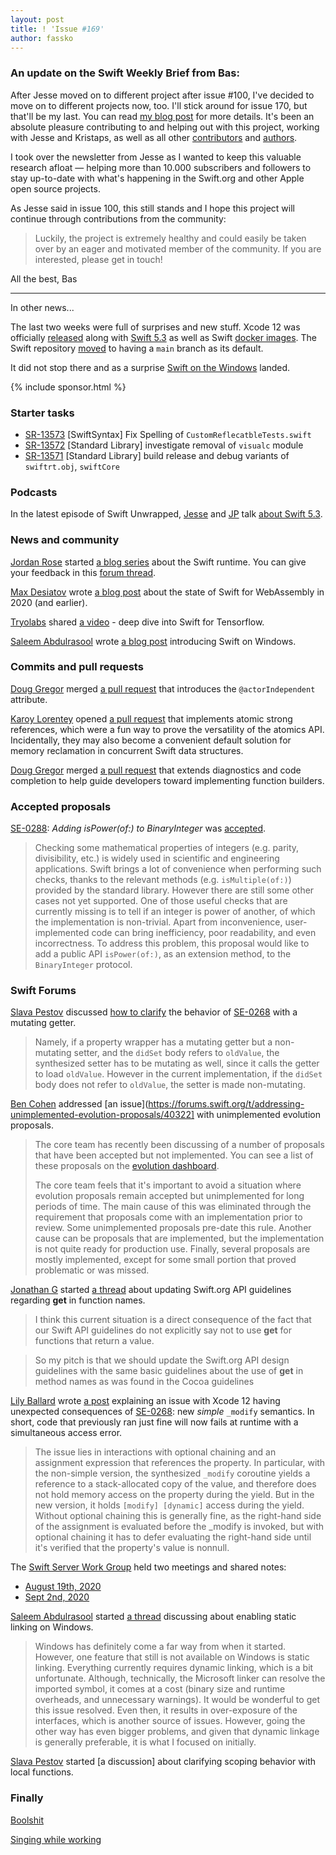 ```yaml
---
layout: post
title: ! 'Issue #169'
author: fassko
---
```


### An update on the Swift Weekly Brief from Bas:

After Jesse moved on to different project after issue #100, I've decided to move on to different projects now, too.
I'll stick around for issue 170, but that'll be my last. You can read [my blog post](https://basthomas.github.io/goodbye-swift-weekly) for more details. It's been an absolute pleasure contributing to and helping out with this project, working with Jesse and Kristaps, as well as all other [contributors](https://github.com/SwiftWeekly/swiftweekly.github.io/graphs/contributors) and [authors](../authors).

I took over the newsletter from Jesse as I wanted to keep this valuable research afloat — helping more than 10.000 subscribers and followers to stay up-to-date with what's happening in the Swift.org and other Apple open source projects.

As Jesse said in issue 100, this still stands and I hope this project will continue through contributions from the community:

> Luckily, the project is extremely healthy and could easily be taken over by an eager and motivated member of the community. If you are interested, please get in touch!

All the best,
Bas

---

In other news...

The last two weeks were full of surprises and new stuff. Xcode 12 was officially [released](https://developer.apple.com/documentation/xcode-release-notes/xcode-12-release-notes) along with [Swift 5.3](https://swift.org/blog/swift-5-3-released/) as well as Swift [docker images](https://hub.docker.com/_/swift). The Swift repository [moved](https://forums.swift.org/t/updating-branch-names/40412) to having a `main` branch as its default.

It did not stop there and as a surprise [Swift on the Windows](https://swift.org/blog/swift-on-windows/) landed.

<!--excerpt-->

{% include sponsor.html %}

### Starter tasks

- [SR-13573](https://bugs.swift.org/browse/SR-13573) [SwiftSyntax] Fix Spelling of `CustomReflecatbleTests.swift`
- [SR-13572](https://bugs.swift.org/browse/SR-13572) [Standard Library] investigate removal of `visualc` module
- [SR-13571](https://bugs.swift.org/browse/SR-13571) [Standard Library] build release and debug variants of `swiftrt.obj`, `swiftCore`

### Podcasts

In the latest episode of Swift Unwrapped, [Jesse](https://twitter.com/jesse_squires)
and [JP](https://twitter.com/simjp) talk [about
Swift 5.3](https://spec.fm/podcasts/swift-unwrapped/DasaMAiV).

### News and community

[Jordan Rose](https://twitter.com/UINT_MIN) started [a blog series](https://belkadan.com/blog/2020/08/Swift-Runtime-Heap-Objects/) about the Swift runtime. You can give your feedback in this [forum thread](https://forums.swift.org/t/blog-series-the-swift-runtime/40296).

[Max Desiatov](https://twitter.com/maxdesiatov) wrote [a blog post](https://desiatov.com/swift-webassembly-2020/) about the state of Swift for WebAssembly in 2020 (and earlier).

[Tryolabs](https://tryolabs.com/) shared [a video](https://www.youtube.com/watch?v=WxFPrypPBpU) - deep dive into Swift for Tensorflow.

[Saleem Abdulrasool](https://twitter.com/compnerd/) wrote [a blog post](https://swift.org/blog/swift-on-windows/) introducing Swift on Windows.

### Commits and pull requests

[Doug Gregor](https://twitter.com/dgregor79) merged [a pull request](https://github.com/apple/swift/pull/33998) that introduces the `@actorIndependent` attribute.

[Karoy Lorentey](https://twitter.com/lorentey) opened [a pull request](https://github.com/apple/swift-se-0282-experimental/pull/1) that implements atomic strong references, which were a fun way to prove the versatility of the atomics API. Incidentally, they may also become a convenient default solution for memory reclamation in concurrent Swift data structures.

[Doug Gregor](https://twitter.com/dgregor79) merged [a pull request](https://github.com/apple/swift/pull/33972) that extends diagnostics and code completion to help guide developers toward implementing function builders.

### Accepted proposals

[SE-0288](https://github.com/apple/swift-evolution/blob/master/proposals/0288-binaryinteger-ispower.md): *Adding isPower(of:) to BinaryInteger* was [accepted](https://forums.swift.org/t/accepted-se-0288-adding-ispower-of-to-binaryinteger/40325).

> Checking some mathematical properties of integers (e.g. parity, divisibility, etc.) is widely used in scientific and engineering applications. Swift brings a lot of convenience when performing such checks, thanks to the relevant methods (e.g. `isMultiple(of:)`) provided by the standard library. However there are still some other cases not yet supported. One of those useful checks that are currently missing is to tell if an integer is power of another, of which the implementation is non-trivial. Apart from inconvenience, user-implemented code can bring inefficiency, poor readability, and even incorrectness. To address this problem, this proposal would like to add a public API `isPower(of:)`, as an extension method, to the `BinaryInteger` protocol.

### Swift Forums

[Slava Pestov](https://twitter.com/slava_pestov) discussed [how to clarify](https://forums.swift.org/t/clarify-behavior-of-se-0268-with-a-mutating-getter/40324) the behavior of [SE-0268](https://github.com/apple/swift-evolution/blob/master/proposals/0268-didset-semantics.md) with a mutating getter.

> Namely, if a property wrapper has a mutating getter but a non-mutating setter, and the `didSet` body refers to `oldValue`, the synthesized setter has to be mutating as well, since it calls the getter to load `oldValue`. However in the current implementation, if the `didSet` body does not refer to `oldValue`, the setter is made non-mutating.

[Ben Cohen](https://twitter.com/airspeedswift) addressed [an issue](https://forums.swift.org/t/addressing-unimplemented-evolution-proposals/40322] with unimplemented evolution proposals.

> The core team has recently been discussing of a number of proposals that have been accepted but not implemented. You can see a list of these proposals on the [evolution dashboard](https://apple.github.io/swift-evolution/#?search=Accepted).
> 
> The core team feels that it's important to avoid a situation where evolution proposals remain accepted but unimplemented for long periods of time. The main cause of this was eliminated through the requirement that proposals come with an implementation prior to review. Some unimplemented proposals pre-date this rule. Another cause can be proposals that are implemented, but the implementation is not quite ready for production use. Finally, several proposals are mostly implemented, except for some small portion that proved problematic or was missed.

[Jonathan G](https://forums.swift.org/u/1oo7) started [a thread](https://forums.swift.org/t/update-swift-org-api-guidelines-regarding-get-in-function-names/40294/3) about updating Swift.org API guidelines regarding **get** in function names.

>  I think this current situation is a direct consequence of the fact that our Swift API guidelines do not explicitly say not to use **get** for functions that return a value.

> So my pitch is that we should update the Swift.org API design guidelines with the same basic guidelines about the use of **get** in method names as was found in the Cocoa guidelines

[Lily Ballard](https://forums.swift.org/u/lily_ballard) wrote [a post](https://forums.swift.org/t/se-0268-refine-didset-semantics-and-unexpected-interaction-with-exclusive-memory-access/40364) explaining an issue with Xcode 12 having unexpected consequences of [SE-0268](https://github.com/apple/swift-evolution/blob/master/proposals/0268-didset-semantics.md): new *simple* `_modify` semantics. In short, code that previously ran just fine will now fails at runtime with a simultaneous access error.

> The issue lies in interactions with optional chaining and an assignment expression that references the property. In particular, with the non-simple version, the synthesized `_modify` coroutine yields a reference to a stack-allocated copy of the value, and therefore does not hold memory access on the property during the yield. But in the new version, it holds `[modify] [dynamic]` access during the yield. Without optional chaining this is generally fine, as the right-hand side of the assignment is evaluated before the _modify is invoked, but with optional chaining it has to defer evaluating the right-hand side until it's verified that the property's value is nonnull.

The [Swift Server Work Group](https://swift.org/server/) held two meetings and shared notes:

* [August 19th, 2020](https://forums.swift.org/t/august-19th-2020/40347)
* [Sept 2nd, 2020](https://forums.swift.org/t/sept-2nd-2020/40382)

[Saleem Abdulrasool](https://twitter.com/compnerd/) started [a thread](https://forums.swift.org/t/enabling-static-linking-on-windows/40509) discussing about enabling static linking on Windows.

> Windows has definitely come a far way from when it started. However, one feature that still is not available on Windows is static linking. Everything currently requires dynamic linking, which is a bit unfortunate. Although, technically, the Microsoft linker can resolve the imported symbol, it comes at a cost (binary size and runtime overheads, and unnecessary warnings). It would be wonderful to get this issue resolved. Even then, it results in over-exposure of the interfaces, which is another source of issues. However, going the other way has even bigger problems, and given that dynamic linkage is generally preferable, it is what I focused on initially.

[Slava Pestov](https://twitter.com/slava_pestov) started [a discussion] about clarifying scoping behavior with local functions.

### Finally

[Boolshit](https://twitter.com/EmilyKager/status/1306653151332720640)

[Singing while working](https://twitter.com/dgregor79/status/1306834844609966080)
